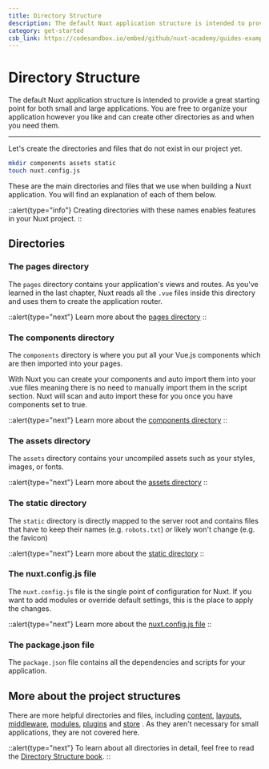 ```yaml
---
title: Directory Structure
description: The default Nuxt application structure is intended to provide a great starting point for both small and large applications. You are free to organize your application however you like and can create other directories as and when you need them.
category: get-started
csb_link: https://codesandbox.io/embed/github/nuxt-academy/guides-examples/tree/master/01_get_started/03_directory_structure?fontsize=14&hidenavigation=1&theme=dark
---
```


# Directory Structure

The default Nuxt application structure is intended to provide a great starting point for both small and large applications. You are free to organize your application however you like and can create other directories as and when you need them.

---

Let's create the directories and files that do not exist in our project yet.

```bash
mkdir components assets static
touch nuxt.config.js
```

These are the main directories and files that we use when building a Nuxt application. You will find an explanation of each of them below.

::alert{type="info"}
Creating directories with these names enables features in your Nuxt project.
::

## Directories

### The pages directory

The `pages` directory contains your application's views and routes. As you've learned in the last chapter, Nuxt reads all the `.vue` files inside this directory and uses them to create the application router.

::alert{type="next"}
Learn more about the [pages directory](/docs/directory-structure/pages)
::

### The components directory

The `components` directory is where you put all your Vue.js components which are then imported into your pages.

With Nuxt you can create your components and auto import them into your .vue files meaning there is no need to manually import them in the script section. Nuxt will scan and auto import these for you once you have components set to true.

::alert{type="next"}
Learn more about the [components directory](/docs/directory-structure/components)
::

### The assets directory

The `assets` directory contains your uncompiled assets such as your styles, images, or fonts.

::alert{type="next"}
Learn more about the [assets directory](/docs/directory-structure/assets)
::

### The static directory

The `static` directory is directly mapped to the server root and contains files that have to keep their names (e.g. `robots.txt`) _or_ likely won't change (e.g. the favicon)

::alert{type="next"}
Learn more about the [static directory](/docs/directory-structure/static)
::

### The nuxt.config.js file

The `nuxt.config.js` file is the single point of configuration for Nuxt. If you want to add modules or override default settings, this is the place to apply the changes.

::alert{type="next"}
Learn more about the [nuxt.config.js file](/docs/directory-structure/nuxt-config)
::

### The package.json file

The `package.json` file contains all the dependencies and scripts for your application.

## More about the project structures

There are more helpful directories and files, including [content](/docs/directory-structure/content), [layouts](/docs/directory-structure/layouts), [middleware](/docs/directory-structure/middleware), [modules](/docs/directory-structure/modules), [plugins](/docs/directory-structure/plugins) and [store](/docs/directory-structure/store) . As they aren't necessary for small applications, they are not covered here.

::alert{type="next"}
To learn about all directories in detail, feel free to read the [Directory Structure book](/docs/directory-structure/nuxt).
::
